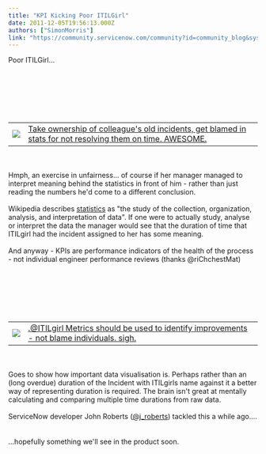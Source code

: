 ```yaml
---
title: "KPI Kicking Poor ITILGirl"
date: 2011-12-05T19:56:13.000Z
authors: ["SimonMorris"]
link: "https://community.servicenow.com/community?id=community_blog&sys_id=733e62addbd0dbc01dcaf3231f9619a6"
---
```

<p>Poor ITILGirl...<br /><br /><br /><br /><br /><br /><br /><table><tr><td><img src="http://a3.twimg.com/profile_images/1396006705/itilgirl_normal.png" /></td><td><a title="itter.com/#!/ITILgirl/status/143640704814559232" href="http://twitter.com/#!/ITILgirl/status/143640704814559232">Take ownership of colleague's old incidents, get blamed in stats for not resolving them on time. AWESOME.</a></td></tr></table><br /><br />Hmph, an exercise in unfairness... of course if her manager managed to interpret meaning behind the statistics in front of him - rather than just reading the numbers he'd come to a different conclusion.<br /><br />Wikipedia describes <a title=".wikipedia.org/wiki/Statistics" href="http://en.wikipedia.org/wiki/Statistics">statistics</a> as "the study of the collection, organization, analysis, and interpretation of data". If one were to actually study, analyse or interpret the data the manager would see that the duration of time that ITILgirl had the incident assigned to her has some meaning.<br /><br />And anyway - KPIs are performance indicators of the health of the process - not individual engineer performance reviews (thanks @riChchestMat)<br /><br /><br /><br /><br /><br /><br /><table><tr><td><img src="http://a2.twimg.com/profile_images/1654367342/image_normal.jpg" /></td><td><a title="itter.com/#!/riChchestMat/status/143641749313691648" href="http://twitter.com/#!/riChchestMat/status/143641749313691648">.@ITILgirl Metrics should be used to identify improvements - not blame individuals. sigh.</a></td></tr></table><br /><br />Goes to show how important data visualisation is. Perhaps rather than an (long overdue) duration of the Incident with ITILgirls name against it a better way of representing duration is required. The brain isn't great at mentally calculating and comparing multiple time durations from raw data.<br /><br />ServiceNow developer John Roberts (<a title="itter.com/j_roberts" href="http://twitter.com/j_roberts">@j_roberts</a>) tackled this a while ago....<br /><br /><img  alt="" class="jive-image" src="3396208adbd0dfc068c1fb651f9619d5.iix" /><br /><br />...hopefully something we'll see in the product soon.</p>
